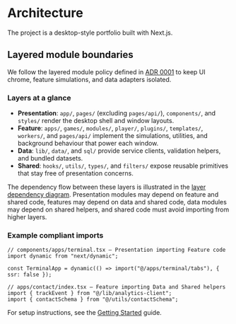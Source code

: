 # Architecture

The project is a desktop-style portfolio built with Next.js.

## Layered module boundaries
We follow the layered module policy defined in [ADR 0001](./adr/0001-layered-architecture.md) to keep UI chrome, feature
simulations, and data adapters isolated.

### Layers at a glance
- **Presentation**: `app/`, `pages/` (excluding `pages/api/`), `components/`, and `styles/` render the desktop shell and window
  layouts.
- **Feature**: `apps/`, `games/`, `modules/`, `player/`, `plugins/`, `templates/`, `workers/`, and `pages/api/` implement the
  simulations, utilities, and background behaviour that power each window.
- **Data**: `lib/`, `data/`, and `sql/` provide service clients, validation helpers, and bundled datasets.
- **Shared**: `hooks/`, `utils/`, `types/`, and `filters/` expose reusable primitives that stay free of presentation concerns.

The dependency flow between these layers is illustrated in the [layer dependency diagram](./adr/0001-layered-architecture.md#layer-dependency-diagram).
Presentation modules may depend on feature and shared code, features may depend on data and shared code, data modules may depend
on shared helpers, and shared code must avoid importing from higher layers.

### Example compliant imports
```tsx
// components/apps/terminal.tsx — Presentation importing Feature code
import dynamic from "next/dynamic";

const TerminalApp = dynamic(() => import("@/apps/terminal/tabs"), { ssr: false });
```

```tsx
// apps/contact/index.tsx — Feature importing Data and Shared helpers
import { trackEvent } from "@/lib/analytics-client";
import { contactSchema } from "@/utils/contactSchema";
```

For setup instructions, see the [Getting Started](./getting-started.md) guide.
